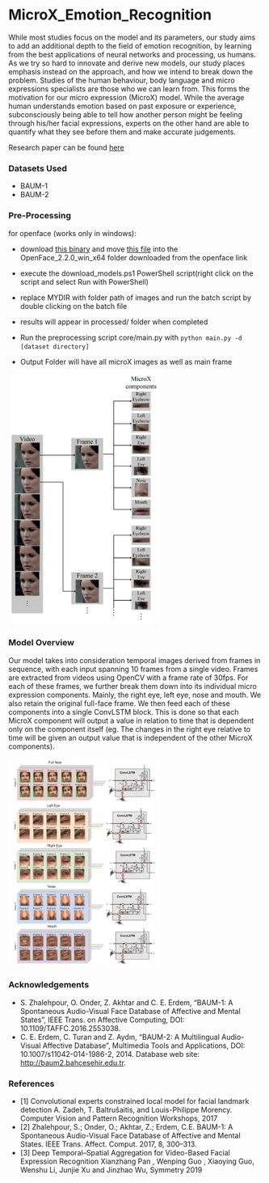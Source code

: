 # MicroX_Emotion_Recognition
While most studies focus on the model and its parameters, our study aims to add an additional depth to the field of emotion recognition, by learning from the best applications of neural networks and processing, us humans. As we try so hard to innovate and derive new models, our study places emphasis instead on the approach, and how we intend to break down the problem. Studies of the human behaviour, body language and micro expressions specialists are those who we can learn from. This forms the motivation for our micro expression (MicroX) model. While the average human understands emotion based on past exposure or experience, subconsciously being able to tell how another person might be feeling through his/her facial expressions, experts on the other hand are able to quantify what they see before them and make accurate judgements. 

Research paper can be found [here](https://github.com/HeizerSpider/MicroX_Emotion_Recognition/blob/main/MicroX%20Emotion%20Recognition.pdf)

### Datasets Used
- BAUM-1
- BAUM-2

### Pre-Processing
for openface (works only in windows):

- download [this binary](https://github.com/TadasBaltrusaitis/OpenFace/releases/download/OpenFace_2.2.0/OpenFace_v2.2.0_win_x64.zip) and move [this file](https://github.com/HeizerSpider/MicroX_Emotion_Recognition/blob/main/core/openface/automation.bat) into the OpenFace_2.2.0_win_x64 folder downloaded from  the openface link

- execute the download_models.ps1 PowerShell script(right click on the script and select Run with PowerShell)

- replace MYDIR with folder path of images and run the batch script by double clicking on the batch file

- results will appear in processed/ folder when completed

- Run the preprocessing script core/main.py with ```python main.py -d [dataset directory]```
- Output Folder will have all microX images as well as main frame


<img src=res/preprocessing.png width="300">

### Model Overview
Our model takes into consideration temporal images derived from frames in sequence, with each input spanning 10 frames from a single video. Frames are extracted from videos using OpenCV with a frame rate of 30fps. For each of these frames, we further break them down into its individual micro expression components. Mainly, the right eye, left eye, nose and mouth. We also retain the original full-face frame. We then feed each of these components into a single ConvLSTM block. This is done so that each MicroX component will output a value in relation to time that is dependent only on the component itself (eg. The changes in the right eye relative to time will be given an output value that is independent of the other MicroX components).

<img src=res/model_overview.png width="300">

### Acknowledgements
- S. Zhalehpour, O. Onder, Z. Akhtar and C. E. Erdem, “BAUM-1: A Spontaneous Audio-Visual Face Database of Affective and Mental States”, IEEE Trans. on Affective Computing, DOI: 10.1109/TAFFC.2016.2553038.
- C. E. Erdem, C. Turan and Z. Aydın, “BAUM-2: A Multilingual Audio-Visual Affective Database”, Multimedia Tools and Applications, DOI: 10.1007/s11042-014-1986-2, 2014. Database web site: http://baum2.bahcesehir.edu.tr.

### References
- [1] Convolutional experts constrained local model for facial landmark detection A. Zadeh, T. Baltrušaitis, and Louis-Philippe Morency. Computer Vision and Pattern Recognition Workshops, 2017
- [2] Zhalehpour, S.; Onder, O.; Akhtar, Z.; Erdem, C.E. BAUM-1: A Spontaneous Audio-Visual Face Database of Affective and Mental States. IEEE Trans. Affect. Comput. 2017, 8, 300–313.
- [3] Deep Temporal–Spatial Aggregation for Video-Based Facial Expression Recognition Xianzhang Pan , Wenping Guo , Xiaoying Guo, Wenshu Li, Junjie Xu and Jinzhao Wu, Symmetry 2019
